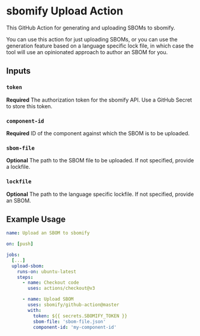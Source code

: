 # sbomify Upload Action

This GitHub Action for generating and uploading SBOMs to sbomify.

You can use this action for just uploading SBOMs, or you can use the generation feature based on a language specific lock file, in which case the tool will use an opinionated approach to author an SBOM for you.

## Inputs

### `token`

**Required** The authorization token for the sbomify API. Use a GitHub Secret to store this token.

### `component-id`

**Required** ID of the component against which the SBOM is to be uploaded.

### `sbom-file`

**Optional** The path to the SBOM file to be uploaded. If not specified, provide a lockfile.

### `lockfile`

**Optional** The path to the language specific lockfile. If not specified, provide an SBOM.

## Example Usage

```yaml
name: Upload an SBOM to sbomify

on: [push]

jobs:
  [...]
  upload-sbom:
    runs-on: ubuntu-latest
    steps:
      - name: Checkout code
        uses: actions/checkout@v3

      - name: Upload SBOM
        uses: sbomify/github-action@master
        with:
          token: ${{ secrets.SBOMIFY_TOKEN }}
          sbom-file: 'sbom-file.json'
          component-id: 'my-component-id'
```
